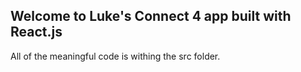 ## Welcome to Luke's Connect 4 app built with React.js

All of the meaningful code is withing the src folder.
